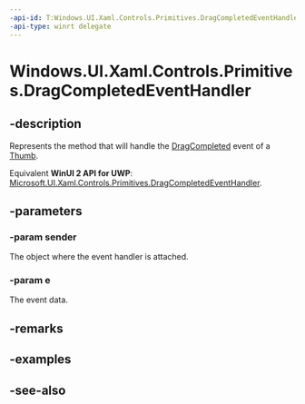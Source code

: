 ```yaml
---
-api-id: T:Windows.UI.Xaml.Controls.Primitives.DragCompletedEventHandler
-api-type: winrt delegate
---
```

<!-- Delegate syntax.
public delegate void DragCompletedEventHandler(System.Object sender, Windows.UI.Xaml.Controls.Primitives.DragCompletedEventArgs e)
-->
# Windows.UI.Xaml.Controls.Primitives.DragCompletedEventHandler

## -description
Represents the method that will handle the [DragCompleted](thumb_dragcompleted.md) event of a [Thumb](thumb.md).

Equivalent **WinUI 2 API for UWP**: [Microsoft.UI.Xaml.Controls.Primitives.DragCompletedEventHandler](/windows/winui/api/microsoft.ui.xaml.controls.primitives.dragcompletedeventhandler).

## -parameters
### -param sender
The object where the event handler is attached.

### -param e
The event data.


## -remarks

## -examples

## -see-also
